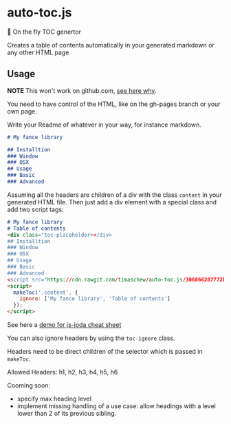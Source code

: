# auto-toc.js
:book: On the fly TOC genertor

Creates a table of contents automatically in your generated markdown or any other HTML page

## Usage

__NOTE__ This won't work on github.com, [see here why](http://stackoverflow.com/questions/21340803/embed-javascript-in-github-readme-md).

You need to have control of the HTML, like on the gh-pages branch or your own page.


Write your Readme of whatever in your way, for instance markdown.

```md
# My fance library

## Installtion
### Window
### OSX
## Usage
### Basic
### Advanced
```

Assuming all the headers are children of a div with the class `content` in your generated HTML file.
Then just add a div element with a special class and add two script tags:

```md
# My fance library
# Table of contents
<div class="toc-placeholder></div>
## Installtion
### Window
### OSX
## Usage
### Basic
### Advanced
<script src="https://cdn.rawgit.com/timaschew/auto-toc.js/306866287772ba9fce0a2bfa8b6d4b4e20824d58/index.js"></script>
<script>
  makeToc('.content', {
    ignore: ['My fance library', 'Table of contents']
  });
</script>
```

See here a [demo for js-joda cheat sheet](http://timaschew.github.io/auto-toc.js/)

You can also ignore headers by using the `toc-ignore` class.

Headers need to be direct children of the selector which is passed in `makeToc`.

Allowed Headers: h1, h2, h3, h4, h5, h6

Cooming soon:
- specify max heading level
- implement missing handling of a use case: allow headings with a level lower than 2 of its previous sibling.
